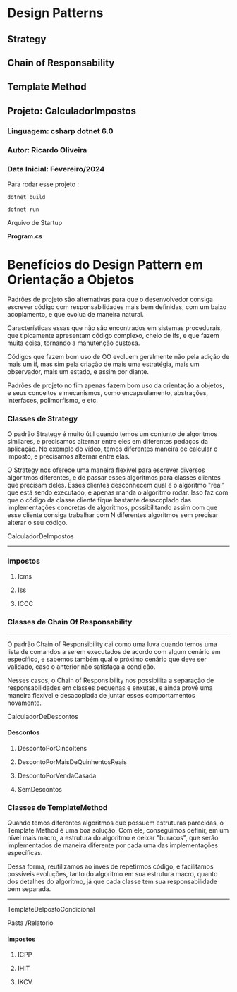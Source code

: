﻿# Design Patterns

## Strategy

## Chain of Responsability 

## Template Method


## Projeto: CalculadorImpostos

### Linguagem: csharp dotnet 6.0

### Autor: Ricardo Oliveira

### Data Inicial: Fevereiro/2024


Para rodar esse projeto : 

`dotnet build`

`dotnet run`

Arquivo de Startup

**Program.cs**

# Benefícios do Design Pattern em Orientação a Objetos

Padrões de projeto são alternativas para que o desenvolvedor consiga escrever código com responsabilidades mais bem definidas, com um baixo acoplamento, e que evolua de maneira natural. 

Características essas que não são encontrados em sistemas procedurais, que tipicamente apresentam código complexo, cheio de ifs, e que fazem muita coisa, tornando a manutenção custosa.

Códigos que fazem bom uso de OO evoluem geralmente não pela adição de mais um if, mas sim pela criação de mais uma estratégia, mais um observador, mais um estado, e assim por diante.

Padrões de projeto no fim apenas fazem bom uso da orientação a objetos, e seus conceitos e mecanismos, como encapsulamento, abstrações, interfaces, polimorfismo, e etc.


### Classes de Strategy

O padrão Strategy é muito útil quando temos um conjunto de algoritmos similares, e precisamos alternar entre eles em diferentes pedaços da aplicação. No exemplo do vídeo, temos diferentes maneira de calcular o imposto, e precisamos alternar entre elas.

O Strategy nos oferece uma maneira flexível para escrever diversos algoritmos diferentes, e de passar esses algoritmos para classes clientes que precisam deles. Esses clientes desconhecem qual é o algoritmo "real" que está sendo executado, e apenas manda o algoritmo rodar. Isso faz com que o código da classe cliente fique bastante desacoplado das implementações concretas de algoritmos, possibilitando assim com que esse cliente consiga trabalhar com N diferentes algoritmos sem precisar alterar o seu código.

CalculadorDeImpostos
___

### Impostos

1. Icms

2. Iss

3. ICCC



### Classes de Chain Of Responsability
___

O padrão Chain of Responsibility cai como uma luva quando temos uma lista de comandos a serem executados de acordo com algum cenário em específico, e sabemos também qual o próximo cenário que deve ser validado, caso o anterior não satisfaça a condição.

Nesses casos, o Chain of Responsibility nos possibilita a separação de responsabilidades em classes pequenas e enxutas, e ainda provê uma maneira flexível e desacoplada de juntar esses comportamentos novamente.

CalculadorDeDescontos

#### Descontos

1. DescontoPorCincoItens

2. DescontoPorMaisDeQuinhentosReais

3. DescontoPorVendaCasada

4. SemDescontos


### Classes de TemplateMethod

Quando temos diferentes algoritmos que possuem estruturas parecidas, o Template Method é uma boa solução. Com ele, conseguimos definir, em um nível mais macro, a estrutura do algoritmo e deixar "buracos", que serão implementados de maneira diferente por cada uma das implementações específicas.

Dessa forma, reutilizamos ao invés de repetirmos código, e facilitamos possíveis evoluções, tanto do algoritmo em sua estrutura macro, quanto dos detalhes do algoritmo, já que cada classe tem sua responsabilidade bem separada.

---

TemplateDeIpostoCondicional

Pasta /Relatorio

#### Impostos

1. ICPP

2. IHIT

3. IKCV


